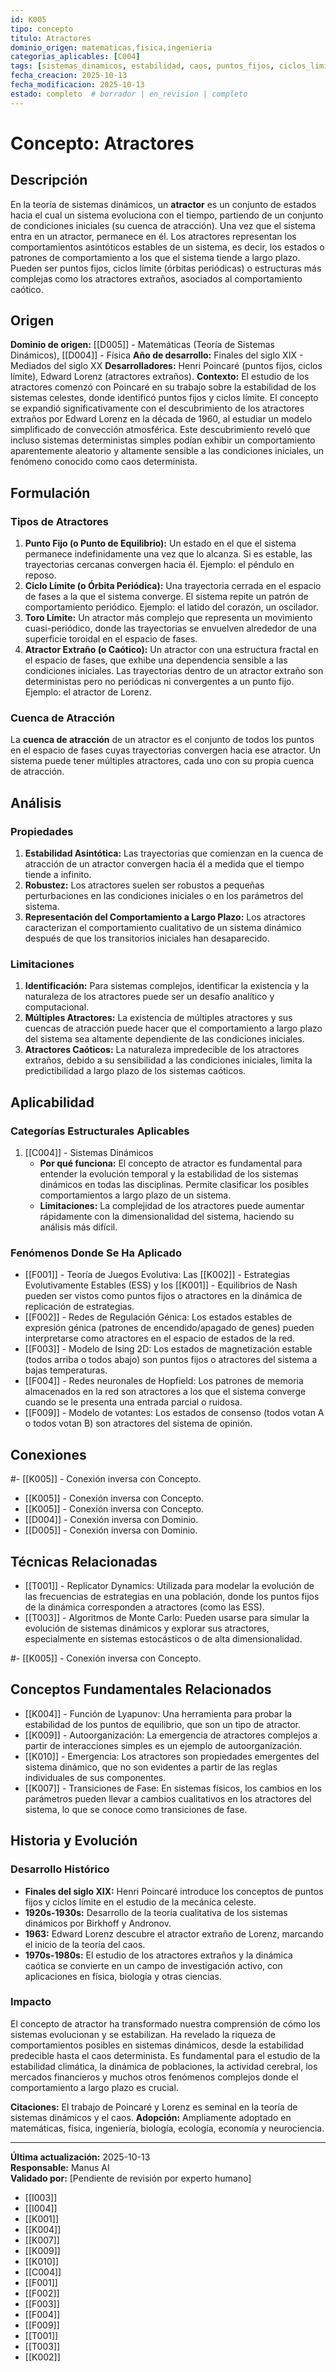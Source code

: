 ```yaml
---
id: K005
tipo: concepto
titulo: Atractores
dominio_origen: matematicas,fisica,ingenieria
categorias_aplicables: [C004]
tags: [sistemas_dinamicos, estabilidad, caos, puntos_fijos, ciclos_limite]
fecha_creacion: 2025-10-13
fecha_modificacion: 2025-10-13
estado: completo  # borrador | en_revision | completo
---
```


# Concepto: Atractores

## Descripción

En la teoría de sistemas dinámicos, un **atractor** es un conjunto de estados hacia el cual un sistema evoluciona con el tiempo, partiendo de un conjunto de condiciones iniciales (su cuenca de atracción). Una vez que el sistema entra en un atractor, permanece en él. Los atractores representan los comportamientos asintóticos estables de un sistema, es decir, los estados o patrones de comportamiento a los que el sistema tiende a largo plazo. Pueden ser puntos fijos, ciclos límite (órbitas periódicas) o estructuras más complejas como los atractores extraños, asociados al comportamiento caótico.

## Origen

**Dominio de origen:** [[D005]] - Matemáticas (Teoría de Sistemas Dinámicos), [[D004]] - Física
**Año de desarrollo:** Finales del siglo XIX - Mediados del siglo XX
**Desarrolladores:** Henri Poincaré (puntos fijos, ciclos límite), Edward Lorenz (atractores extraños).
**Contexto:** El estudio de los atractores comenzó con Poincaré en su trabajo sobre la estabilidad de los sistemas celestes, donde identificó puntos fijos y ciclos límite. El concepto se expandió significativamente con el descubrimiento de los atractores extraños por Edward Lorenz en la década de 1960, al estudiar un modelo simplificado de convección atmosférica. Este descubrimiento reveló que incluso sistemas deterministas simples podían exhibir un comportamiento aparentemente aleatorio y altamente sensible a las condiciones iniciales, un fenómeno conocido como caos determinista.

## Formulación

### Tipos de Atractores

1.  **Punto Fijo (o Punto de Equilibrio):** Un estado en el que el sistema permanece indefinidamente una vez que lo alcanza. Si es estable, las trayectorias cercanas convergen hacia él. Ejemplo: el péndulo en reposo.
2.  **Ciclo Límite (o Órbita Periódica):** Una trayectoria cerrada en el espacio de fases a la que el sistema converge. El sistema repite un patrón de comportamiento periódico. Ejemplo: el latido del corazón, un oscilador.
3.  **Toro Límite:** Un atractor más complejo que representa un movimiento cuasi-periódico, donde las trayectorias se envuelven alrededor de una superficie toroidal en el espacio de fases.
4.  **Atractor Extraño (o Caótico):** Un atractor con una estructura fractal en el espacio de fases, que exhibe una dependencia sensible a las condiciones iniciales. Las trayectorias dentro de un atractor extraño son deterministas pero no periódicas ni convergentes a un punto fijo. Ejemplo: el atractor de Lorenz.

### Cuenca de Atracción

La **cuenca de atracción** de un atractor es el conjunto de todos los puntos en el espacio de fases cuyas trayectorias convergen hacia ese atractor. Un sistema puede tener múltiples atractores, cada uno con su propia cuenca de atracción.

## Análisis

### Propiedades

1.  **Estabilidad Asintótica:** Las trayectorias que comienzan en la cuenca de atracción de un atractor convergen hacia él a medida que el tiempo tiende a infinito.
2.  **Robustez:** Los atractores suelen ser robustos a pequeñas perturbaciones en las condiciones iniciales o en los parámetros del sistema.
3.  **Representación del Comportamiento a Largo Plazo:** Los atractores caracterizan el comportamiento cualitativo de un sistema dinámico después de que los transitorios iniciales han desaparecido.

### Limitaciones

1.  **Identificación:** Para sistemas complejos, identificar la existencia y la naturaleza de los atractores puede ser un desafío analítico y computacional.
2.  **Múltiples Atractores:** La existencia de múltiples atractores y sus cuencas de atracción puede hacer que el comportamiento a largo plazo del sistema sea altamente dependiente de las condiciones iniciales.
3.  **Atractores Caóticos:** La naturaleza impredecible de los atractores extraños, debido a su sensibilidad a las condiciones iniciales, limita la predictibilidad a largo plazo de los sistemas caóticos.

## Aplicabilidad

### Categorías Estructurales Aplicables

1.  [[C004]] - Sistemas Dinámicos
    -   **Por qué funciona:** El concepto de atractor es fundamental para entender la evolución temporal y la estabilidad de los sistemas dinámicos en todas las disciplinas. Permite clasificar los posibles comportamientos a largo plazo de un sistema.
    -   **Limitaciones:** La complejidad de los atractores puede aumentar rápidamente con la dimensionalidad del sistema, haciendo su análisis más difícil.

### Fenómenos Donde Se Ha Aplicado

-   [[F001]] - Teoría de Juegos Evolutiva: Las [[K002]] - Estrategias Evolutivamente Estables (ESS) y los [[K001]] - Equilibrios de Nash pueden ser vistos como puntos fijos o atractores en la dinámica de replicación de estrategias.
-   [[F002]] - Redes de Regulación Génica: Los estados estables de expresión génica (patrones de encendido/apagado de genes) pueden interpretarse como atractores en el espacio de estados de la red.
-   [[F003]] - Modelo de Ising 2D: Los estados de magnetización estable (todos arriba o todos abajo) son puntos fijos o atractores del sistema a bajas temperaturas.
-   [[F004]] - Redes neuronales de Hopfield: Los patrones de memoria almacenados en la red son atractores a los que el sistema converge cuando se le presenta una entrada parcial o ruidosa.
-   [[F009]] - Modelo de votantes: Los estados de consenso (todos votan A o todos votan B) son atractores del sistema de opinión.

## Conexiones
#- [[K005]] - Conexión inversa con Concepto.
- [[K005]] - Conexión inversa con Concepto.
- [[K005]] - Conexión inversa con Concepto.
- [[D004]] - Conexión inversa con Dominio.
- [[D005]] - Conexión inversa con Dominio.

## Técnicas Relacionadas

-   [[T001]] - Replicator Dynamics: Utilizada para modelar la evolución de las frecuencias de estrategias en una población, donde los puntos fijos de la dinámica corresponden a atractores (como las ESS).
-   [[T003]] - Algoritmos de Monte Carlo: Pueden usarse para simular la evolución de sistemas dinámicos y explorar sus atractores, especialmente en sistemas estocásticos o de alta dimensionalidad.

#- [[K005]] - Conexión inversa con Concepto.
## Conceptos Fundamentales Relacionados

-   [[K004]] - Función de Lyapunov: Una herramienta para probar la estabilidad de los puntos de equilibrio, que son un tipo de atractor.
-   [[K009]] - Autoorganización: La emergencia de atractores complejos a partir de interacciones simples es un ejemplo de autoorganización.
-   [[K010]] - Emergencia: Los atractores son propiedades emergentes del sistema dinámico, que no son evidentes a partir de las reglas individuales de sus componentes.
-   [[K007]] - Transiciones de Fase: En sistemas físicos, los cambios en los parámetros pueden llevar a cambios cualitativos en los atractores del sistema, lo que se conoce como transiciones de fase.

## Historia y Evolución

### Desarrollo Histórico

-   **Finales del siglo XIX:** Henri Poincaré introduce los conceptos de puntos fijos y ciclos límite en el estudio de la mecánica celeste.
-   **1920s-1930s:** Desarrollo de la teoría cualitativa de los sistemas dinámicos por Birkhoff y Andronov.
-   **1963:** Edward Lorenz descubre el atractor extraño de Lorenz, marcando el inicio de la teoría del caos.
-   **1970s-1980s:** El estudio de los atractores extraños y la dinámica caótica se convierte en un campo de investigación activo, con aplicaciones en física, biología y otras ciencias.

### Impacto

El concepto de atractor ha transformado nuestra comprensión de cómo los sistemas evolucionan y se estabilizan. Ha revelado la riqueza de comportamientos posibles en sistemas dinámicos, desde la estabilidad predecible hasta el caos determinista. Es fundamental para el estudio de la estabilidad climática, la dinámica de poblaciones, la actividad cerebral, los mercados financieros y muchos otros fenómenos complejos donde el comportamiento a largo plazo es crucial.

**Citaciones:** El trabajo de Poincaré y Lorenz es seminal en la teoría de sistemas dinámicos y el caos.
**Adopción:** Ampliamente adoptado en matemáticas, física, ingeniería, biología, ecología, economía y neurociencia.

---

**Última actualización:** 2025-10-13  
**Responsable:** Manus AI  
**Validado por:** [Pendiente de revisión por experto humano]
- [[I003]]
- [[I004]]
- [[K001]]
- [[K004]]
- [[K007]]
- [[K009]]
- [[K010]]
- [[C004]]
- [[F001]]
- [[F002]]
- [[F003]]
- [[F004]]
- [[F009]]
- [[T001]]
- [[T003]]
- [[K002]]
